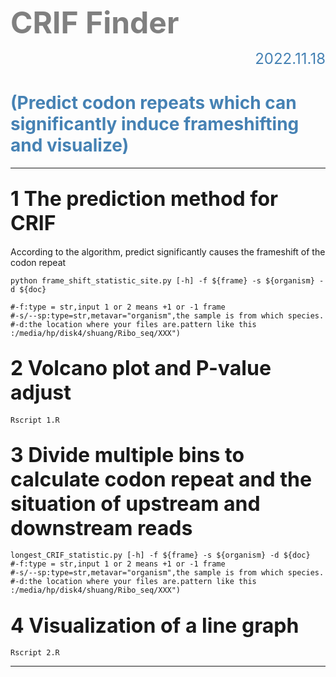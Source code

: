 **<font color="grey"><font size=20>CRIF Finder </font></font>**
<font size=5><font color="steelblue"><p align="right">2022.11.18</p></font></font>
# <font color="steelblue">(Predict codon repeats which can significantly induce frameshifting and visualize) </font>



***
##  <font size=6>1 The prediction method for CRIF   </font>
 
According to the algorithm, predict significantly causes the frameshift of the codon repeat

```shell
python frame_shift_statistic_site.py [-h] -f ${frame} -s ${organism} -d ${doc}

#-f:type = str,input 1 or 2 means +1 or -1 frame
#-s/--sp:type=str,metavar="organism",the sample is from which species.
#-d:the location where your files are.pattern like this :/media/hp/disk4/shuang/Ribo_seq/XXX")  
```


##  <font size=6>2  Volcano plot and P-value adjust</font>

```shell
Rscript 1.R 
```

##  <font size=6>3 Divide multiple bins to calculate codon repeat and the situation of upstream and downstream reads   </font>

```shell
longest_CRIF_statistic.py [-h] -f ${frame} -s ${organism} -d ${doc}
#-f:type = str,input 1 or 2 means +1 or -1 frame
#-s/--sp:type=str,metavar="organism",the sample is from which species.
#-d:the location where your files are.pattern like this :/media/hp/disk4/shuang/Ribo_seq/XXX") 
```


##  <font size=6>4 Visualization of a line graph   </font>


```shell
Rscript 2.R

```
***
